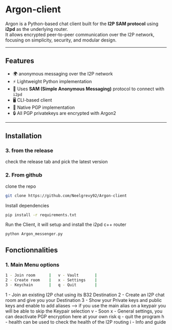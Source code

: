 # Argon-client

Argon is a Python-based chat client built for the **I2P SAM protocol** using **i2pd** as the underlying router.  
It allows encrypted peer-to-peer communication over the I2P network, focusing on simplicity, security, and modular design.

---

## Features
- 🌍  anonymous messaging over the I2P network  
- ⚡ Lightweight Python implementation  
- 📡 Uses **SAM (Simple Anonymous Messaging)** protocol to connect with `i2pd`  
- 🖥️ CLI-based client
- 🔐 Native PGP implementation
- 🔒 All PGP privatekeys are encrypted with Argon2 

---

## Installation

### 3. from the release
check the release tab and pick the latest version

### 2. From github
clone the repo 
```bash
git clone https://github.com/Neelgrevy92/Argon-client
```

Install dependencies
```bash
pip install -r requirements.txt
```
Run the Client, it will setup and install the i2pd c++ router
```bash
python Argon_messenger.py
```

## Fonctionnalities 

### 1. Main Menu options

```bash
1 - Join room      |   v - Vault       |
2 - Create room    |   x - Settings    |
3 - Keychain       |   q - Quit        |
```

1 - Join an existing I2P chat using its B32 Destination
2 - Create an I2P chat room and give you your Destination
3 - Show your Private keys and public keys and enable to add aliases --> if you use the main alias on a keypair you will be able to skip the Keypair selection
v - Soon
x - General settings, you can deactivate PGP encryption here at your own risk
q - quit the program
h - health can be used to check the health of the I2P routing
i - Info and guide 


